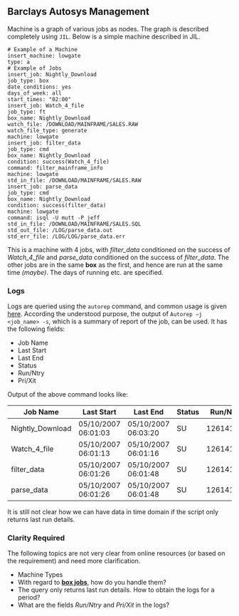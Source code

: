 ## Barclays Autosys Management

Machine is a graph of various jobs as nodes. The graph is described completely using `JIL`. Below is a simple machine described in JIL.

```
# Example of a Machine
insert_machine: lowgate
type: a
# Example of Jobs
insert_job: Nightly_Download
job_type: box
date_conditions: yes
days_of_week: all
start_times: "02:00"
insert_job: Watch_4_file
job_type: ft
box_name: Nightly_Download
watch_file: /DOWNLOAD/MAINFRAME/SALES.RAW
watch_file_type: generate
machine: lowgate
insert_job: filter_data
job_type: cmd
box_name: Nightly_Download
condition: success(Watch_4_file)
command: filter_mainframe_info
machine: lowgate
std_in_file: /DOWNLOAD/MAINFRAME/SALES.RAW
insert_job: parse_data
job_type: cmd
box_name: Nightly_Download
condition: success(filter_data)
machine: lowgate
command: isql -U mutt -P jeff
std_in_file: /DOWNLOAD/MAINFRAME/SALES.SQL
std_out_file: /LOG/parse_data.out
std_err_file: /LOG/LOG/parse_data.err
```

This is a machine with 4 jobs, with *filter_data* conditioned on the success of *Watch_4_file* and *parse_data* conditioned on the success of *filter_data*. The other jobs are in the same __box__ as the first, and hence are run at the same time *(maybe)*. The days of running etc. are specified.

### Logs
Logs are queried using the `autorep` command, and common usage is given [here](https://amahana.wordpress.com/2013/11/16/unicenter-autosys-jm-commands/). According the understood purpose, the output of `Autorep –j <job_name> -s`, which is a summary of report of the job, can be used. It has the following fields:
* Job Name
* Last Start
* Last End
* Status
* Run/Ntry
* Pri/Xit

Output of the above command looks like:  


Job Name | Last Start | Last End | Status | Run/Ntry | Pri/Xit  
----|-----|---|---|---|---
Nightly_Download | 05/10/2007 06:01:03 | 05/10/2007 06:03:20 | SU | 1261419/1 | 0  
Watch_4_file | 05/10/2007 06:01:13 | 05/10/2007 06:01:16 | SU | 1261419/1 | 0  
filter_data | 05/10/2007 06:01:26 | 05/10/2007 06:01:48 | SU | 1261419/1 | 0  
parse_data | 05/10/2007 06:01:26 | 05/10/2007 06:01:48 | SU | 1261419/1 | 0  

It is still not clear how we can have data in time domain if the script only returns last run details.


### Clarity Required
The following topics are not very clear from online resources (or based on the requirement) and need more clarification.
* Machine Types
* With regard to [__box jobs__](http://autosys-tutorial-beginner.blogspot.in/2015/09/chapter-6-box-jobs.html), how do you handle them?
* The query only returns last run details. How to obtain the logs for a period?
* What are the fields *Run/Ntry* and *Pri/Xit* in the logs?

